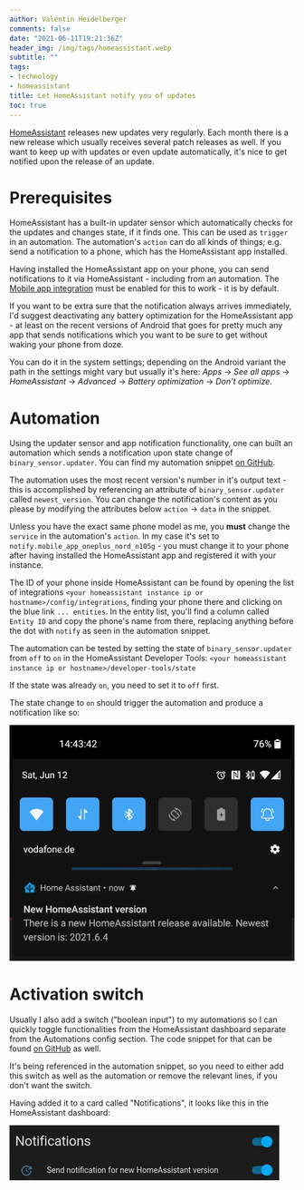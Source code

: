 ```yaml
---
author: Valentin Heidelberger
comments: false
date: "2021-06-11T19:21:36Z"
header_img: /img/tags/homeassistant.webp
subtitle: ""
tags:
- technology
- homeassistant
title: Let HomeAssistant notify you of updates
toc: true
---
```



[HomeAssistant](https://www.home-assistant.io/) releases new updates very regularly. Each month there is a new release which usually receives several patch releases as well. If you want to keep up with updates or even update automatically, it's nice to get notified upon the release of an update.

# Prerequisites

HomeAssistant has a built-in updater sensor which automatically checks for the updates and changes state, if it finds one. This can be used as `trigger` in an automation. The automation's `action` can do all kinds of things; e.g. send a notification to a phone, which has the HomeAssistant app installed.

Having installed the HomeAssistant app on your phone, you can send notifications to it via HomeAssistant - including from an automation. The [Mobile app integration](https://www.home-assistant.io/integrations/mobile_app/) must be enabled for this to work - it is by default.

If you want to be extra sure that the notification always arrives immediately, I'd suggest deactivating any battery optimization for the HomeAssistant app - at least on the recent versions of Android that goes for pretty much any app that sends notifications which you want to be sure to get without waking your phone from doze.

You can do it in the system settings; depending on the Android variant the path in the settings might vary but usually it's here: *Apps* -> *See all apps* -> *HomeAssistant* -> *Advanced* -> *Battery optimization* -> *Don't optimize*.

# Automation

Using the updater sensor and app notification functionality, one can built an automation which sends a notification upon state change of `binary_sensor.updater`. You can find my automation snippet [on GitHub](https://github.com/va1entin/homeassistant-config/blob/b69451aba22034d2838bb9a5ae0c13e7bdfbd53e/automation/version.yaml).


The automation uses the most recent version's number in it's output text - this is accomplished by referencing an attribute of `binary_sensor.updater` called `newest_version`. You can change the notification's content as you please by modifying the attributes below `action` -> `data` in the snippet.

Unless you have the exact same phone model as me, you **must** change the `service` in the automation's `action`. In my case it's set to `notify.mobile_app_oneplus_nord_n105g` - you must change it to your phone after having installed the HomeAssistant app and registered it with your instance.

The ID of your phone inside HomeAssistant can be found by opening the list of integrations `<your homeassistant instance ip or hostname>/config/integrations`, finding your phone there and clicking on the blue link `... entities`. In the entity list, you'll find a column called `Entity ID` and copy the phone's name from there, replacing anything before the dot with `notify` as seen in the automation snippet.

The automation can be tested by setting the state of `binary_sensor.updater` from `off` to `on` in the HomeAssistant Developer Tools: `<your homeassistant instance ip or hostname>/developer-tools/state`

If the state was already `on`, you need to set it to `off` first.

The state change to `on` should trigger the automation and produce a notification like so:

![HomeAssistant version notification on Android](/img/posts/homeassistant_version_notification.webp)

# Activation switch

Usually I also add a switch ("boolean input") to my automations so I can quickly toggle functionalities from the HomeAssistant dashboard separate from the Automations config section. The code snippet for that can be found [on GitHub](https://github.com/va1entin/homeassistant-config/blob/b69451aba22034d2838bb9a5ae0c13e7bdfbd53e/input_boolean/version.yaml) as well.

It's being referenced in the automation snippet, so you need to either add this switch as well as the automation or remove the relevant lines, if you don't want the switch.

Having added it to a card called "Notifications", it looks like this in the HomeAssistant dashboard:

![HomeAssistant version notification switch](/img/posts/homeassistant_update_notifications_switch.webp)
